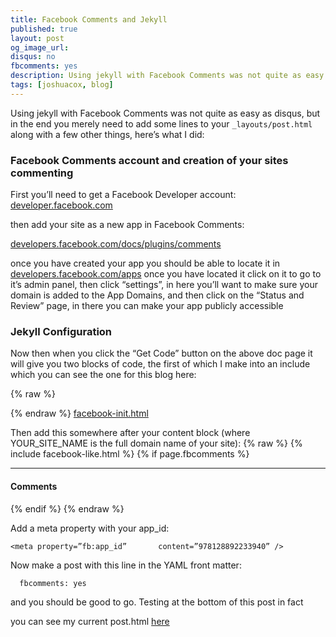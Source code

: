 ```yaml
---
title: Facebook Comments and Jekyll
published: true
layout: post
og_image_url: 
disqus: no
fbcomments: yes
description: Using jekyll with Facebook Comments was not quite as easy as disqus, but.....
tags: [joshuacox, blog]
---
```


Using jekyll with Facebook Comments was not quite as easy as disqus, but in the end you merely need to add some lines to your `_layouts/post.html` along with a few other things, here’s what I did:

### Facebook Comments account and creation of your sites commenting

First you’ll need to get a Facebook Developer account:
[developer.facebook.com](https://developer.facebook.com/)

then add your site as a new app in Facebook Comments:

[developers.facebook.com/docs/plugins/comments](https://developers.facebook.com/docs/plugins/comments)

once you have created your app you should be able to locate it in  [developers.facebook.com/apps](https://developers.facebook.com/apps/) once you have located it click on it to go to it’s admin panel, then click “settings”, in here you’ll want to make sure your domain is added to the App Domains, and then click on the “Status and Review” page, in there you can make your app publicly accessible

### Jekyll Configuration

Now then when you click the “Get Code” button on the above doc page it will give you two blocks of code, the first of which I make into an include which you can see the one for this blog here:

{% raw  %}
      <div id="fb-root"></div>
      <script>(function(d, s, id) {
        var js, fjs = d.getElementsByTagName(s)[0];
        if (d.getElementById(id)) return;
        js = d.createElement(s); js.id = id;
        js.src = "//connect.facebook.net/en_US/sdk.js#xfbml=1&version=v2.5&appId=978128892233940";
        fjs.parentNode.insertBefore(js, fjs);
      }(document, 'script', 'facebook-jssdk'));</script>
{% endraw  %}
[facebook-init.html](https://github.com/joshuacox/joshuacox.github.io/blob/master/_includes/facebook-init.html)

Then add this somewhere after your content block  (where YOUR_SITE_NAME is the full domain name of your site):
{% raw  %}
      {% include facebook-like.html %}
      {% if page.fbcomments %}
        <hr/>
        <h4>Comments</h4>
        <div class="fb-comments" data-href="http://YOUR_SITE_NAME{{ page.url }}" data-colorscheme="dark" data-num-posts="4" data-width="706"></div>
      {% endif %}
{% endraw  %}

Add a meta property with your app_id:

    <meta property=”fb:app_id”       content=”978128892233940” />

Now make a post with this line in the YAML front matter:

      fbcomments: yes

and you should be good to go.  Testing at the bottom of this post in fact

you can see my current post.html [here](https://github.com/joshuacox/joshuacox.github.io/blob/master/_layouts/post.html)
